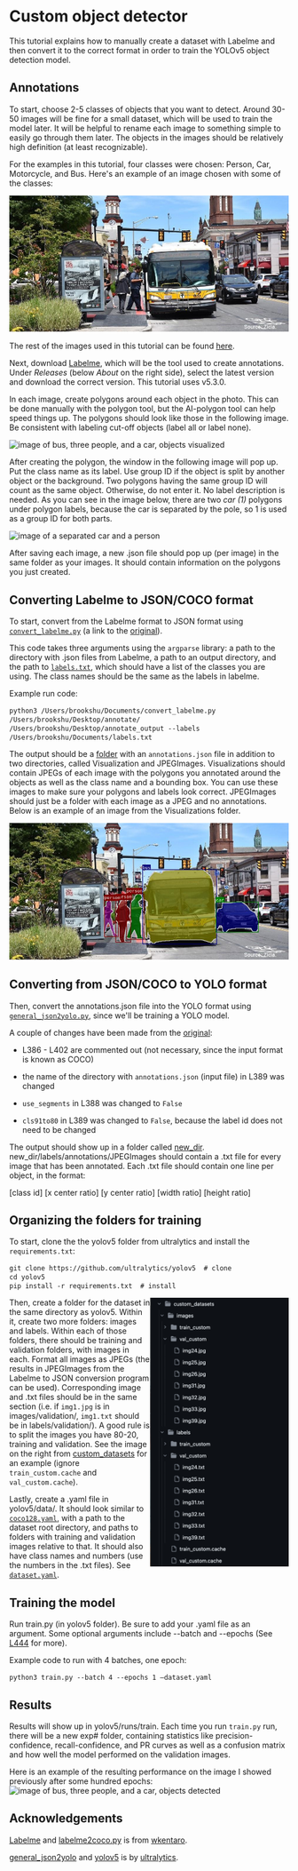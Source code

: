 # Custom object detector

This tutorial explains how to manually create a dataset with Labelme and then convert it to the correct format in order to train the YOLOv5 object detection model.

## Annotations
To start, choose 2-5 classes of objects that you want to detect. Around 30-50 images will be fine for a small dataset, which will be used to train the model later. It will be helpful to rename each image to something simple to easily go through them later. The objects in the images should be relatively high definition (at least recognizable).

For the examples in this tutorial, four classes were chosen: Person, Car, Motorcycle, and Bus. Here's an example of an image chosen with some of the classes:

![image of bus, three people, and a car](images/img26.jpg)

The rest of the images used in this tutorial can be found [here](https://github.com/brookshu/custom-object-detector/tree/main/annotations/JPEGImages).

Next, download [Labelme](https://github.com/wkentaro/labelme/tree/main), which will be the tool used to create annotations. Under _Releases_ (below _About_ on the right side), select the latest version and download the correct version. This tutorial uses v5.3.0.

In each image, create polygons around each object in the photo. This can be done manually with the polygon tool, but the AI-polygon tool can help speed things up. The polygons should look like those in the following image. Be consistent with labeling cut-off objects (label all or label none).

![image of bus, three people, and a car, objects visualized](images/img26_labelme.png)

After creating the polygon, the window in the following image will pop up. Put the class name as its label. Use group ID if the object is split by another object or the background. Two polygons having the same group ID will count as the same object. Otherwise, do not enter it. No label description is needed. As you can see in the image below, there are two *car (1)* polygons under polygon labels, because the car is separated by the pole, so 1 is used as a group ID for both parts.

![image of a separated car and a person](images/img9_separated.png)

After saving each image, a new .json file should pop up (per image) in the same folder as your images. It should contain information on the polygons you just created.

## Converting Labelme to JSON/COCO format

To start, convert from the Labelme format to JSON format using [`convert_labelme.py`](https://github.com/brookshu/custom-object-detector/blob/f2b5493bfc3f14f3a04595154d666bdab83e979c/convert_labelme.py) (a link to the [original](https://github.com/wkentaro/labelme/blob/main/examples/instance_segmentation/labelme2coco.py)).

This code takes three arguments using the `argparse` library: a path to the directory with .json files from Labelme, a path to an output directory, and the path to [`labels.txt`](https://github.com/brookshu/custom-object-detector/blob/49152dd56aaeee393c6a864a248bc40bd2345d9d/labels.txt), which should have a list of the classes you are using. The class names should be the same as the labels in labelme.

Example run code:
```
python3 /Users/brookshu/Documents/convert_labelme.py /Users/brookshu/Desktop/annotate/ /Users/brookshu/Desktop/annotate_output --labels /Users/brookshu/Documents/labels.txt
```

The output should be a [folder](https://github.com/brookshu/custom-object-detector/tree/9725705cff8a98b8b320a7b6a507d6602bbb3dab/annotations) with an `annotations.json` file in addition to two directories, called Visualization and JPEGImages. Visualizations should contain JPEGs of each image with the polygons you annotated around the objects as well as the class name and a bounding box. You can use these images to make sure your polygons and labels look correct. JPEGImages should just be a folder with each image as a JPEG and no annotations. Below is an example of an image from the Visualizations folder.

![image of bus, three people, and a car, objects visualized](images/img26_visualization.jpg)

## Converting from JSON/COCO to YOLO format

Then, convert the annotations.json file into the YOLO format using [`general_json2yolo.py`](https://github.com/brookshu/custom-object-detector/blob/49152dd56aaeee393c6a864a248bc40bd2345d9d/general_json2yolo.py), since we'll be training a YOLO model. 

A couple of changes have been made from the [original](https://github.com/ultralytics/JSON2YOLO/blob/c38a43f342428849c75c103c6d060012a83b5392/general_json2yolo.py):

- L386 - L402 are commented out (not necessary, since the input format is known as COCO)

- the name of the directory with `annotations.json` (input file) in L389 was changed

- `use_segments` in L388 was changed to  `False`

- `cls91to80` in L389 was changed to `False`, because the label id does not need to be changed

The output should show up in a folder called [new_dir](https://github.com/brookshu/custom-object-detector/tree/018ee6066c6b14a3f0e7f286ab078e94e03368b0/new_dir).  new_dir/labels/annotations/JPEGImages should contain a .txt file for every image that has been annotated. Each .txt file should contain one line per object, in the format: 

[class id] [x center ratio] [y center ratio] [width ratio] [height ratio]

## Organizing the folders for training
To start, clone the the yolov5 folder from ultralytics and install the `requirements.txt`:
```
git clone https://github.com/ultralytics/yolov5  # clone 
cd yolov5 
pip install -r requirements.txt  # install  
```

<img align="right" width="250" src="images/format_images.png">

Then, create a folder for the dataset in the same directory as yolov5. Within it, create two more folders: images and labels. Within each of those folders, there should be training and validation folders, with images in each. Format all images as JPEGs (the results in JPEGImages from the Labelme to JSON conversion program can be used). Corresponding image and .txt files should be in the same section (i.e. if `img1.jpg` is in images/validation/, `img1.txt` should be in labels/validation/). A good rule is to split the images you have 80-20, training and validation. See the image on the right from [custom_datasets](https://github.com/brookshu/custom-object-detector/tree/88f645ec5db8915deaf3a0cbe9c164f970e5c2e5/custom_datasets) for an example (ignore `train_custom.cache` and `val_custom.cache`). 

Lastly, create a .yaml file in yolov5/data/. It should look similar to [`coco128.yaml`](https://github.com/brookshu/custom-object-detector/blob/main/yolov5/data/coco128.yaml), with a path to the dataset root directory, and paths to folders with training and validation images relative to that. It should also have class names and numbers (use the numbers in the .txt files). See [`dataset.yaml`](https://github.com/brookshu/custom-object-detector/blob/main/yolov5/data/dataset.yaml).

## Training the model

Run train.py (in yolov5 folder). Be sure to add your .yaml file as an argument. Some optional arguments include --batch and --epochs (See [L444](https://github.com/brookshu/custom-object-detector/blob/88f645ec5db8915deaf3a0cbe9c164f970e5c2e5/yolov5/train.py#L444) for more).

Example code to run with 4 batches, one epoch: 
```
python3 train.py --batch 4 --epochs 1 –dataset.yaml
```

## Results
Results will show up in yolov5/runs/train. Each time you run `train.py` run, there will be a new exp# folder, containing statistics like precision-confidence, recall-confidence, and PR curves as well as a confusion matrix and how well the model performed on the validation images.

Here is an example of the resulting performance on the image I showed previously after some hundred epochs:
![image of bus, three people, and a car, objects detected](images/img26_result.png)

## Acknowledgements

[Labelme](https://github.com/wkentaro/labelme/tree/main) and [labelme2coco.py](https://github.com/wkentaro/labelme/blob/main/examples/instance_segmentation/labelme2coco.py) is from [wkentaro](https://github.com/wkentaro).

[general_json2yolo](https://github.com/ultralytics/JSON2YOLO/blob/c38a43f342428849c75c103c6d060012a83b5392/general_json2yolo.py) and [yolov5](https://github.com/ultralytics/yolov5) is by [ultralytics](https://github.com/ultralytics).
